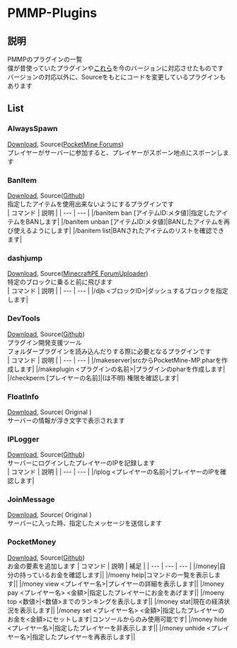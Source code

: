 # PMMP-Plugins

## 説明
PMMPのプラグインの一覧  
僕が昔使っていたプラグインや[これら](http://pmwiki.tech/%E3%83%97%E3%83%A9%E3%82%B0%E3%82%A4%E3%83%B3%E7%B4%B9%E4%BB%8B)を今のバージョンに対応させたものです  
バージョンの対応以外に、Sourceをもとにコードを変更しているプラグインもあります


## List
### AlwaysSpawn
[Download](https://github.com/Nerahikada/PMMP-Plugins/releases/download/Plugins/AlwaysSpawn_v2.2.3.11.phar), Source([PocketMine Forums](https://forums.pocketmine.net/plugins/alwaysspawn.284/))  
プレイヤーがサーバーに参加すると、プレイヤーがスポーン地点にスポーンします

### BanItem
[Download](https://github.com/Nerahikada/PMMP-Plugins/releases/download/Plugins/BanItem_v2.2.11.phar), Source([Github](https://github.com/LDX-MCPE/BanItem))  
指定したアイテムを使用出来ないようにするプラグインです  
| コマンド | 説明 |
| --- | --- |
|/banitem ban [アイテムID:メタ値]|指定したアイテムをBANします|
|/banitem unban [アイテムID:メタ値]|BANしたアイテムを再び使えるようにします|
|/banitem list|BANされたアイテムのリストを確認できます|

### dashjump
[Download](https://github.com/Nerahikada/PMMP-Plugins/releases/download/Plugins/dashjump_v1.1.11.phar), Source([MinecraftPE ForumUploader](http://uploader.mcpe.jp/detail?c=140))  
特定のブロックに乗ると前に飛びます  
| コマンド | 説明 |
| --- | --- |
|/djb <ブロックID>|ダッシュするブロックを指定します|

### DevTools
[Download](https://github.com/Nerahikada/PMMP-Plugins/releases/download/Plugins/DevTools_v1.12.9.phar), Source([Github](https://github.com/pmmp/PocketMine-DevTools))  
プラグイン開発支援ツール  
フォルダープラグインを読み込んだりする際に必要となるプラグインです  
| コマンド | 説明 |
| --- | --- |
|/makeserver|srcからPocketMine-MP.pharを作成します|
|/makeplugin <プラグインの名前>|プラグインのpharを作成します|
|/checkperm <node> [プレイヤーの名前]|(<node>は不明) 権限を確認します|

### FloatInfo
[Download](https://github.com/Nerahikada/PMMP-Plugins/releases/download/Plugins/FloatInfo_v1.0.11.1.phar), Source( Original )  
サーバーの情報が浮き文字で表示されます

### IPLogger
[Download](https://github.com/Nerahikada/PMMP-Plugins/releases/download/Plugins/IPLogger_v1.3.11.phar), Source([Github](https://github.com/PEMapModder/Small-ZC-Plugins/tree/master/IPLogger))  
サーバーにログインしたプレイヤーのIPを記録します  
| コマンド | 説明 |
| --- | --- |
|/iplog <プレイヤーの名前>|プレイヤーのIPを確認します|

### JoinMessage
[Download](https://github.com/Nerahikada/PMMP-Plugins/releases/download/Plugins/JoinMessage_v1.0.11.phar), Source( Original )  
サーバーに入った時、指定したメッセージを送信します

### PocketMoney
[Download](https://github.com/Nerahikada/PMMP-Plugins/releases/download/Plugins/PocketMoney_v4.0.1.11.phar), Source([Github](https://github.com/MinecrafterJPN/PocketMoney))  
お金の要素を追加します
| コマンド | 説明 | 補足 |
| --- | --- | --- |
|/money|自分の持っているお金を確認します||
|/moeny help|コマンドの一覧を表示します||
|/money view <プレイヤー名>|プレイヤーの詳細を表示します||
|/money pay <プレイヤー名> <金額>|指定したプレイヤーにお金をあげます||
|/moeny top <数値>|<数値>までのランキングを表示します||
|/money stat|現在の経済状況を表示します||
|/money set <プレイヤー名> <金額>|指定したプレイヤーのお金を<金額>にセットします|コンソールからのみ使用可能です|
|/money hide <プレイヤー名>|指定したプレイヤーを非表示します||
|/money unhide <プレイヤー名>|指定したプレイヤーを再表示します||
